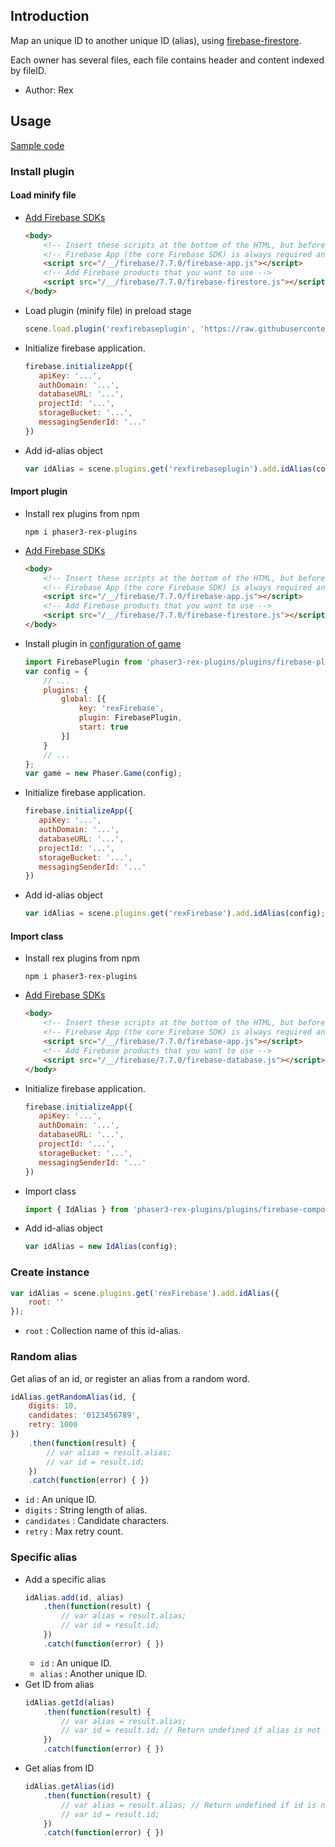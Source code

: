 ## Introduction

Map an unique ID to another unique ID (alias), using [firebase-firestore](https://firebase.google.com/docs/firestore/).

Each owner has several files, each file contains header and content indexed by fileID.

- Author: Rex

## Usage

[Sample code](https://github.com/rexrainbow/phaser3-rex-notes/blob/master/examples/firebase-idalias)

### Install plugin

#### Load minify file

- [Add Firebase SDKs](https://firebase.google.com/docs/web/setup)
    ```html
    <body>
        <!-- Insert these scripts at the bottom of the HTML, but before you use any Firebase services -->
        <!-- Firebase App (the core Firebase SDK) is always required and must be listed first -->
        <script src="/__/firebase/7.7.0/firebase-app.js"></script>
        <!-- Add Firebase products that you want to use -->
        <script src="/__/firebase/7.7.0/firebase-firestore.js"></script>
    </body>    
    ```
- Load plugin (minify file) in preload stage
    ```javascript
    scene.load.plugin('rexfirebaseplugin', 'https://raw.githubusercontent.com/rexrainbow/phaser3-rex-notes/master/dist/rexfirebaseplugin.min.js', true);
    ```
- Initialize firebase application.
    ```javascript
    firebase.initializeApp({
       apiKey: '...',
       authDomain: '...',
       databaseURL: '...',
       projectId: '...',
       storageBucket: '...',
       messagingSenderId: '...'
    })
    ```
- Add id-alias object
    ```javascript
    var idAlias = scene.plugins.get('rexfirebaseplugin').add.idAlias(config);
    ```

#### Import plugin

- Install rex plugins from npm
    ```
    npm i phaser3-rex-plugins
    ```
- [Add Firebase SDKs](https://firebase.google.com/docs/web/setup)
    ```html
    <body>
        <!-- Insert these scripts at the bottom of the HTML, but before you use any Firebase services -->
        <!-- Firebase App (the core Firebase SDK) is always required and must be listed first -->
        <script src="/__/firebase/7.7.0/firebase-app.js"></script>
        <!-- Add Firebase products that you want to use -->
        <script src="/__/firebase/7.7.0/firebase-firestore.js"></script>
    </body>    
    ```
- Install plugin in [configuration of game](game.md#configuration)
    ```javascript
    import FirebasePlugin from 'phaser3-rex-plugins/plugins/firebase-plugin.js';
    var config = {
        // ...
        plugins: {
            global: [{
                key: 'rexFirebase',
                plugin: FirebasePlugin,
                start: true
            }]
        }
        // ...
    };
    var game = new Phaser.Game(config);
    ```
- Initialize firebase application.
    ```javascript
    firebase.initializeApp({
       apiKey: '...',
       authDomain: '...',
       databaseURL: '...',
       projectId: '...',
       storageBucket: '...',
       messagingSenderId: '...'
    })
    ```
- Add id-alias object
    ```javascript
    var idAlias = scene.plugins.get('rexFirebase').add.idAlias(config);
    ```

#### Import class

- Install rex plugins from npm
    ```
    npm i phaser3-rex-plugins
    ```
- [Add Firebase SDKs](https://firebase.google.com/docs/web/setup)
    ```html
    <body>
        <!-- Insert these scripts at the bottom of the HTML, but before you use any Firebase services -->
        <!-- Firebase App (the core Firebase SDK) is always required and must be listed first -->
        <script src="/__/firebase/7.7.0/firebase-app.js"></script>
        <!-- Add Firebase products that you want to use -->
        <script src="/__/firebase/7.7.0/firebase-database.js"></script>
    </body>    
    ```
- Initialize firebase application.
    ```javascript
    firebase.initializeApp({
       apiKey: '...',
       authDomain: '...',
       databaseURL: '...',
       projectId: '...',
       storageBucket: '...',
       messagingSenderId: '...'
    })
    ```
- Import class
    ```javascript
    import { IdAlias } from 'phaser3-rex-plugins/plugins/firebase-components.js';
    ```
- Add id-alias object
    ```javascript
    var idAlias = new IdAlias(config);
    ```

### Create instance

```javascript
var idAlias = scene.plugins.get('rexFirebase').add.idAlias({
    root: ''
});
```

- `root` : Collection name of this id-alias.

### Random alias

Get alias of an id, or register an alias from a random word.

```javascript
idAlias.getRandomAlias(id, {
    digits: 10,
    candidates: '0123456789',
    retry: 1000
})
    .then(function(result) { 
        // var alias = result.alias;
        // var id = result.id;
    })
    .catch(function(error) { })
```

- `id` : An unique ID.
- `digits` : String length of alias.
- `candidates` : Candidate characters.
- `retry` : Max retry count.

### Specific alias

- Add a specific alias
    ```javascript
    idAlias.add(id, alias)
        .then(function(result) { 
            // var alias = result.alias;
            // var id = result.id;
        })
        .catch(function(error) { })
    ```
    - `id` : An unique ID.
    - `alias` : Another unique ID.
- Get ID from alias
    ```javascript
    idAlias.getId(alias)
        .then(function(result) { 
            // var alias = result.alias;
            // var id = result.id; // Return undefined if alias is not existed.
        })
        .catch(function(error) { })
    ```
- Get alias from ID
    ```javascript
    idAlias.getAlias(id)
        .then(function(result) { 
            // var alias = result.alias; // Return undefined if id is not existed.
            // var id = result.id;
        })
        .catch(function(error) { })
    ```